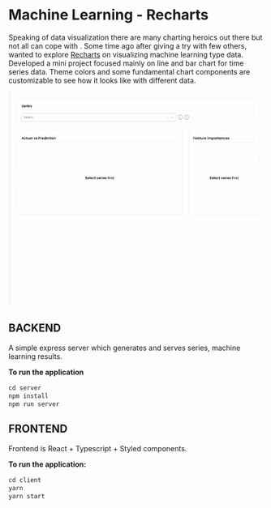 # Machine Learning - Recharts
Speaking of data visualization there are many charting heroics out there but not all can cope with . Some time ago after giving a try with few others, wanted to explore [Recharts](http://recharts.org/) on visualizing machine learning type data. Developed a mini project focused mainly on line and bar chart for time series data. Theme colors and some fundamental chart components are customizable to see how it looks like with different data.

![alt text](docs/machine-learning-recharts-gif.gif)


## BACKEND
A simple express server which generates and serves series, machine learning results.

**To run the application**

    cd server
    npm install
    npm run server


## FRONTEND
Frontend is React + Typescript + Styled components.

**To run the application:**

    cd client
    yarn
    yarn start

